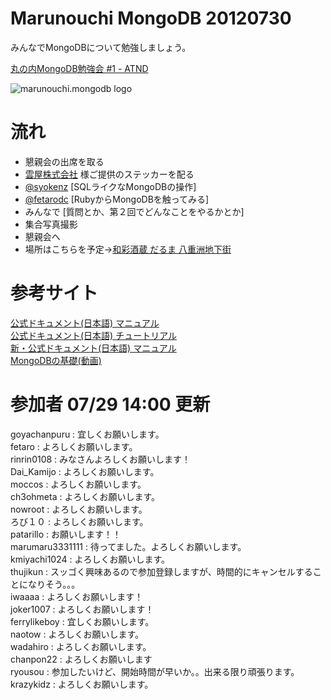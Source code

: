 Marunouchi MongoDB 20120730
=================
みんなでMongoDBについて勉強しましょう。

[丸の内MongoDB勉強会 #1 - ATND](http://atnd.org/events/30595)

![marunouchi.mongodb logo](http://www.fedc.biz/~fujisaki/img/mongodb_logo.png)


# 流れ
* 懇親会の出席を取る
* [雲屋株式会社](http://kumoya.com/) 様ご提供のステッカーを配る
* [@syokenz](http://twitter.com/syokenz) [SQLライクなMongoDBの操作]
* [@fetarodc](http://twitter.com/fetarodc) [RubyからMongoDBを触ってみる]
* みんなで [質問とか、第２回でどんなことをやるかとか]
* 集合写真撮影
* 懇親会へ
 * 場所はこちらを予定→[和彩酒蔵 だるま 八重洲地下街](http://r.gnavi.co.jp/gadd900/)

# 参考サイト
[公式ドキュメント(日本語) マニュアル](http://www.mongodb.org/pages/viewpage.action?pageId=5079208)  
[公式ドキュメント(日本語) チュートリアル](http://www.mongodb.org/pages/viewpage.action?pageId=5079135)  
[新・公式ドキュメント(日本語) マニュアル](http://jp.docs.mongodb.org/manual/)  
[MongoDBの基礎(動画)](http://dotinstall.com/lessons/basic_mongodb)  



# 参加者 07/29 14:00 更新
goyachanpuru : 宜しくお願いします。  
fetaro : よろしくお願いします。  
rinrin0108 : みなさんよろしくお願いします！  
Dai_Kamijo : よろしくお願いします。  
moccos : よろしくお願いします。  
ch3ohmeta : よろしくお願いします。  
nowroot : よろしくお願いします。  
ろび１０ : よろしくお願いします。  
patarillo : お願いします！！  
marumaru3331111 : 待ってました。よろしくお願いします。  
kmiyachi1024 : よろしくお願いします。  
thujikun : スッゴく興味あるので参加登録しますが、時間的にキャンセルすることになりそう。。。  
iwaaaa : よろしくお願いします！  
joker1007 : よろしくお願いします！  
ferrylikeboy : 宜しくお願いします。  
naotow : よろしくお願いします。  
wadahiro : よろしくお願いします。  
chanpon22 : よろしくお願いします  
ryousou : 参加したいけど、開始時間が早いか。。出来る限り頑張ります。  
krazykidz : よろしくお願いします。  


